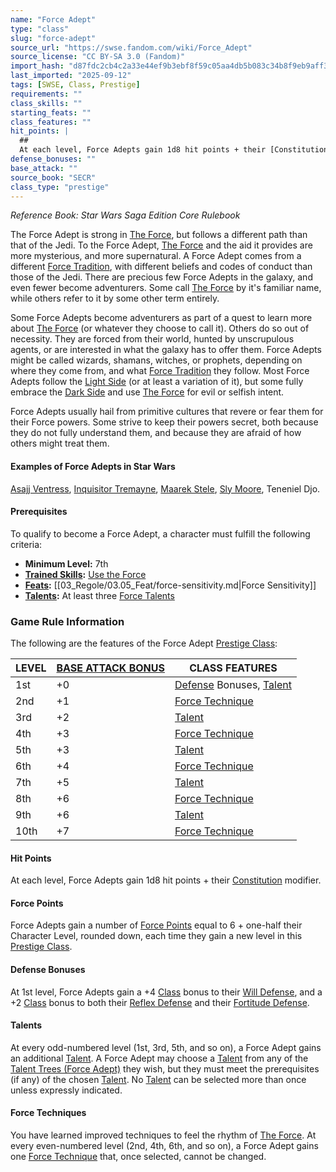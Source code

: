 ```yaml
---
name: "Force Adept"
type: "class"
slug: "force-adept"
source_url: "https://swse.fandom.com/wiki/Force_Adept"
source_license: "CC BY-SA 3.0 (Fandom)"
import_hash: "d87fdc2cb4c2a33e44ef9b3ebf8f59c05aa4db5b083c34b8f9eb9aff39b21fd5"
last_imported: "2025-09-12"
tags: [SWSE, Class, Prestige]
requirements: ""
class_skills: ""
starting_feats: ""
class_features: ""
hit_points: |
  ## 
  At each level, Force Adepts gain 1d8 hit points + their [Constitution](https://swse.fandom.com/wiki/Constitution) modifier.
defense_bonuses: ""
base_attack: ""
source_book: "SECR"
class_type: "prestige"
---
```

*Reference Book: Star Wars Saga Edition Core Rulebook*

The Force Adept is strong in [The Force](https://swse.fandom.com/wiki/The_Force), but follows a different path than that of the Jedi. To the Force Adept, [The Force](https://swse.fandom.com/wiki/The_Force) and the aid it provides are more mysterious, and more supernatural. A Force Adept comes from a different [Force Tradition](https://swse.fandom.com/wiki/Force_Tradition), with different beliefs and codes of conduct than those of the Jedi. There are precious few Force Adepts in the galaxy, and even fewer become adventurers. Some call [The Force](https://swse.fandom.com/wiki/The_Force) by it's familiar name, while others refer to it by some other term entirely.

Some Force Adepts become adventurers as part of a quest to learn more about [The Force](https://swse.fandom.com/wiki/The_Force) (or whatever they choose to call it). Others do so out of necessity. They are forced from their world, hunted by unscrupulous agents, or are interested in what the galaxy has to offer them. Force Adepts might be called wizards, shamans, witches, or prophets, depending on where they come from, and what [Force Tradition](https://swse.fandom.com/wiki/Force_Tradition) they follow. Most Force Adepts follow the [Light Side](https://swse.fandom.com/wiki/Light_Side) (or at least a variation of it), but some fully embrace the [Dark Side](https://swse.fandom.com/wiki/Dark_Side) and use [The Force](https://swse.fandom.com/wiki/The_Force) for evil or selfish intent.

Force Adepts usually hail from primitive cultures that revere or fear them for their Force powers. Some strive to keep their powers secret, both because they do not fully understand them, and because they are afraid of how others might treat them.

#### **Examples of Force Adepts in Star Wars**
[Asajj Ventress](https://swse.fandom.com/wiki/Asajj_Ventress), [Inquisitor Tremayne](https://swse.fandom.com/wiki/Inquisitor_Tremayne), [Maarek Stele](https://swse.fandom.com/wiki/Maarek_Stele), [Sly Moore](https://swse.fandom.com/wiki/Sly_Moore), Teneniel Djo.

#### **Prerequisites**
To qualify to become a Force Adept, a character must fulfill the following criteria:
- **Minimum Level:** 7th
- [**Trained Skills**](https://swse.fandom.com/wiki/Trained_Skills)**:** [Use the Force](https://swse.fandom.com/wiki/Use_the_Force)
- [**Feats**](https://swse.fandom.com/wiki/Feats)**:** [[03_Regole/03.05_Feat/force-sensitivity.md|Force Sensitivity]]
- [**Talents**](https://swse.fandom.com/wiki/Talents)**:** At least three [Force Talents](https://swse.fandom.com/wiki/Force_Talents)

### Game Rule Information
The following are the features of the Force Adept [Prestige Class](https://swse.fandom.com/wiki/Prestige_Class):

| LEVEL | [BASE ATTACK BONUS](https://swse.fandom.com/wiki/BASE_ATTACK_BONUS) | CLASS FEATURES |
| --- | --- | --- |
| 1st | <nowiki>+0</nowiki> | [Defense](https://swse.fandom.com/wiki/Defense) Bonuses, [Talent](https://swse.fandom.com/wiki/Talent_Trees_(Force_Adept)) |
| 2nd | <nowiki>+1</nowiki> | [Force Technique](https://swse.fandom.com/wiki/Force_Technique) |
| 3rd | <nowiki>+2</nowiki> | [Talent](https://swse.fandom.com/wiki/Talent_Trees_(Force_Adept)) |
| 4th | <nowiki>+3</nowiki> | [Force Technique](https://swse.fandom.com/wiki/Force_Technique) |
| 5th | <nowiki>+3</nowiki> | [Talent](https://swse.fandom.com/wiki/Talent_Trees_(Force_Adept)) |
| 6th | <nowiki>+4</nowiki> | [Force Technique](https://swse.fandom.com/wiki/Force_Technique) |
| 7th | <nowiki>+5</nowiki> | [Talent](https://swse.fandom.com/wiki/Talent_Trees_(Force_Adept)) |
| 8th | <nowiki>+6</nowiki> | [Force Technique](https://swse.fandom.com/wiki/Force_Technique) |
| 9th | <nowiki>+6</nowiki> | [Talent](https://swse.fandom.com/wiki/Talent_Trees_(Force_Adept)) |
| 10th | <nowiki>+7</nowiki> | [Force Technique](https://swse.fandom.com/wiki/Force_Technique) |

#### **Hit Points**
At each level, Force Adepts gain 1d8 hit points + their [Constitution](https://swse.fandom.com/wiki/Constitution) modifier.
#### **Force Points**
Force Adepts gain a number of [Force Points](https://swse.fandom.com/wiki/Force_Points) equal to 6 + one-half their Character Level, rounded down, each time they gain a new level in this [Prestige Class](https://swse.fandom.com/wiki/Prestige_Class).
#### **Defense Bonuses**
At 1st level, Force Adepts gain a +4 [Class](https://swse.fandom.com/wiki/Class) bonus to their [Will Defense](https://swse.fandom.com/wiki/Will_Defense), and a +2 [Class](https://swse.fandom.com/wiki/Class) bonus to both their [Reflex Defense](https://swse.fandom.com/wiki/Reflex_Defense) and their [Fortitude Defense](https://swse.fandom.com/wiki/Fortitude_Defense).
#### **Talents**
At every odd-numbered level (1st, 3rd, 5th, and so on), a Force Adept gains an additional [Talent](https://swse.fandom.com/wiki/Talent). A Force Adept may choose a [Talent](https://swse.fandom.com/wiki/Talent) from any of the [Talent Trees (Force Adept)](https://swse.fandom.com/wiki/Talent_Trees_(Force_Adept)) they wish, but they must meet the prerequisites (if any) of the chosen [Talent](https://swse.fandom.com/wiki/Talent). No [Talent](https://swse.fandom.com/wiki/Talent) can be selected more than once unless expressly indicated.
#### **Force Techniques**
You have learned improved techniques to feel the rhythm of [The Force](https://swse.fandom.com/wiki/The_Force). At every even-numbered level (2nd, 4th, 6th, and so on), a Force Adept gains one [Force Technique](https://swse.fandom.com/wiki/Force_Technique) that, once selected, cannot be changed.